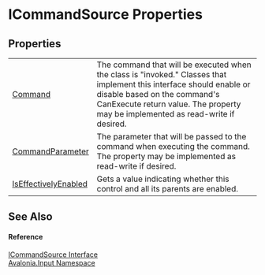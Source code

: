 # ICommandSource Properties




## Properties
<table>
<tr>
<td><a href="P_Avalonia_Input_ICommandSource_Command">Command</a></td>
<td>The command that will be executed when the class is "invoked." Classes that implement this interface should enable or disable based on the command's CanExecute return value. The property may be implemented as read-write if desired.</td>
</tr>
<tr>
<td><a href="P_Avalonia_Input_ICommandSource_CommandParameter">CommandParameter</a></td>
<td>The parameter that will be passed to the command when executing the command. The property may be implemented as read-write if desired.</td>
</tr>
<tr>
<td><a href="P_Avalonia_Input_ICommandSource_IsEffectivelyEnabled">IsEffectivelyEnabled</a></td>
<td>Gets a value indicating whether this control and all its parents are enabled.</td>
</tr>
</table>

## See Also


#### Reference
<a href="T_Avalonia_Input_ICommandSource">ICommandSource Interface</a>  
<a href="N_Avalonia_Input">Avalonia.Input Namespace</a>  

